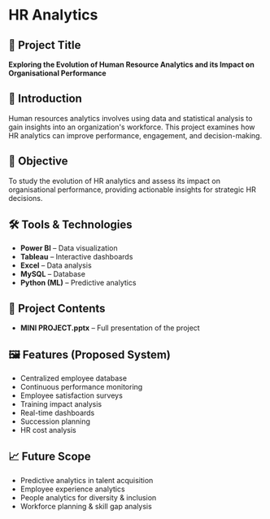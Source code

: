 # HR Analytics 

## 📌 Project Title
**Exploring the Evolution of Human Resource Analytics and its Impact on Organisational Performance**

## 📄 Introduction
Human resources analytics involves using data and statistical analysis to gain insights into an organization's workforce. This project examines how HR analytics can improve performance, engagement, and decision-making.

## 🎯 Objective
To study the evolution of HR analytics and assess its impact on organisational performance, providing actionable insights for strategic HR decisions.

## 🛠 Tools & Technologies
- **Power BI** – Data visualization
- **Tableau** – Interactive dashboards
- **Excel** – Data analysis
- **MySQL** – Database
- **Python (ML)** – Predictive analytics

## 📂 Project Contents
- **MINI PROJECT.pptx** – Full presentation of the project

## 🖼 Features (Proposed System)
- Centralized employee database
- Continuous performance monitoring
- Employee satisfaction surveys
- Training impact analysis
- Real-time dashboards
- Succession planning
- HR cost analysis

## 📈 Future Scope
- Predictive analytics in talent acquisition
- Employee experience analytics
- People analytics for diversity & inclusion
- Workforce planning & skill gap analysis



